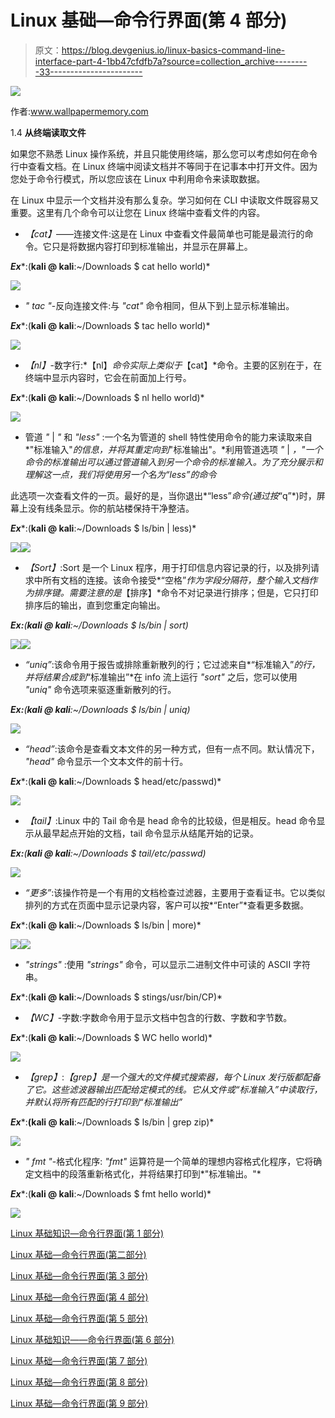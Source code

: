 # Linux 基础—命令行界面(第 4 部分)

> 原文：<https://blog.devgenius.io/linux-basics-command-line-interface-part-4-1bb47cfdfb7a?source=collection_archive---------33----------------------->

![](img/cf6a09c8278b3f0d35194452f912927e.png)

作者:www.wallpapermemory.com

1.4 **从终端读取文件**

如果您不熟悉 Linux 操作系统，并且只能使用终端，那么您可以考虑如何在命令行中查看文档。在 Linux 终端中阅读文档并不等同于在记事本中打开文件。因为您处于命令行模式，所以您应该在 Linux 中利用命令来读取数据。

在 Linux 中显示一个文档并没有那么复杂。学习如何在 CLI 中读取文件既容易又重要。这里有几个命令可以让您在 Linux 终端中查看文件的内容。

*   *【cat】*——连接文件:这是在 Linux 中查看文件最简单也可能是最流行的命令。它只是将数据内容打印到标准输出，并显示在屏幕上。

***Ex****:(****kali @ kali****:~/Downloads $ cat hello world)*

![](img/f3adb0e159d176f0591452821eeec160.png)

*   *" tac "*-反向连接文件:与 *"cat"* 命令相同，但从下到上显示标准输出。

***Ex****:(****kali @ kali****:~/Downloads $ tac hello world)*

![](img/651ea931bf329d107d5853850bb8b68f.png)

*   *【nl】*-数字行:*【nl】*命令实际上类似于*【cat】*命令。主要的区别在于，在终端中显示内容时，它会在前面加上行号。

***Ex****:(****kali @ kali****:~/Downloads $ nl hello world)*

![](img/1966304d7a52fd23754c18e4317c10ad.png)

*   管道 *"* | *"* 和 *"less"* :一个名为管道的 shell 特性使用命令的能力来读取来自*"标准输入"*的信息，并将其重定向到*"标准输出"。*利用管道选项 *"* | *，"*一个命令的标准输出可以通过管道输入到另一个命令的标准输入。为了充分展示和理解这一点，我们将使用另一个名为*“less”的命令*

此选项一次查看文件的一页。最好的是，当你退出*“less”*命令(通过按*“q”*)时，屏幕上没有线条显示。你的航站楼保持干净整洁。

***Ex****:(****kali @ kali****:~/Downloads $ ls/bin | less)*

![](img/4bfe28fad8db6df0b70c7c96e4e1f4b2.png)![](img/9cdd3d9b0cde2ed900b927fe0c377862.png)

*   *【Sort】*:Sort 是一个 Linux 程序，用于打印信息内容记录的行，以及排列请求中所有文档的连接。该命令接受*“空格”*作为字段分隔符，整个输入文档作为排序键。需要注意的是*【排序】*命令不对记录进行排序；但是，它只打印排序后的输出，直到您重定向输出。

***Ex:****(****kali @ kali****:~/Downloads $ ls/bin | sort)*

![](img/a453650caac127e0e0b7eeb6d7388875.png)![](img/63286208f14fbd2e426e3fcb12be0068.png)

*   *“uniq”*:该命令用于报告或排除重新散列的行；它过滤来自*“标准输入”*的行，并将结果合成到*“标准输出”*在 info 流上运行 *"sort"* 之后，您可以使用 *"uniq"* 命令选项来驱逐重新散列的行。

***Ex:****(****kali @ kali****:~/Downloads $ ls/bin | uniq)*

![](img/adedcef050edf0deea59d917df73a0bb.png)

*   *“head”*:该命令是查看文本文件的另一种方式，但有一点不同。默认情况下， *"head"* 命令显示一个文本文件的前十行。

***Ex****:(****kali @ kali****:~/Downloads $ head/etc/passwd)*

![](img/9280b9e02ed10de58615a3a1c253c419.png)

*   *【tail】*:Linux 中的 Tail 命令是 head 命令的比较级，但是相反。head 命令显示从最早起点开始的文档，tail 命令显示从结尾开始的记录。

***Ex:****(****kali @ kali****:~/Downloads $ tail/etc/passwd)*

![](img/e5aa997bb18182b15399f0eec9f898f5.png)

*   *“更多”*:该操作符是一个有用的文档检查过滤器，主要用于查看证书。它以类似排列的方式在页面中显示记录内容，客户可以按*“Enter”*查看更多数据。

***Ex****:(****kali @ kali****:~/Downloads $ ls/bin | more)*

![](img/2557a16ad6685c09d7a1cd3663f3b066.png)![](img/778b0c4ceb453a098aea01228e625a08.png)

*   *"strings"* :使用 *"strings"* 命令，可以显示二进制文件中可读的 ASCII 字符串。

***Ex****:(****kali @ kali****:~/Downloads $ stings/usr/bin/CP)*

*   *【WC】*-字数:字数命令用于显示文档中包含的行数、字数和字节数。

***Ex****:(****kali @ kali****:~/Downloads $ WC hello world)*

![](img/f6752842ef898d0e2eea85050af2cdf1.png)

*   *【grep】*:*【grep】*是一个强大的文件模式搜索器，每个 Linux 发行版都配备了它。这些滤波器输出匹配给定模式的线。它从文件或*“标准输入”*中读取行，并默认将所有匹配的行打印到*“标准输出”*

***Ex****:****(kali @ kali****:~/Downloads $ ls/bin | grep zip)*

![](img/b0656b8ca824d996a1362e4441a9bd3f.png)

*   *" fmt "*-格式化程序: *"fmt"* 运算符是一个简单的理想内容格式化程序，它将确定文档中的段落重新格式化，并将结果打印到*"标准输出。"*

***Ex****:(****kali @ kali****:~/Downloads $ fmt hello world)*

![](img/3ad49907fa05a33dfc795cfc431d6192.png)

[Linux 基础知识—命令行界面(第 1 部分)](https://medium.com/@nuriddin.artykow/linux-basics-command-line-interface-part-1-aa5a48e57666)

[Linux 基础—命令行界面(第二部分)](https://medium.com/@nuriddin.artykow/linux-basics-command-line-interface-part-2-47072b303052)

[Linux 基础—命令行界面(第 3 部分)](https://medium.com/@nuriddin.artykow/linux-basics-command-line-interface-part-3-ae2a31713325)

[Linux 基础—命令行界面(第 4 部分)](https://medium.com/@nuriddin.artykow/linux-basics-command-line-interface-part-4-1bb47cfdfb7a)

[Linux 基础—命令行界面(第 5 部分)](https://medium.com/@nuriddin.artykow/linux-basics-command-line-interface-part-5-ab643c1e2f89)

[Linux 基础知识——命令行界面(第 6 部分)](https://medium.com/@nuriddin.artykow/linux-basics-command-line-interface-part-6-8f9cd096b4ef)

[Linux 基础—命令行界面(第 7 部分)](https://medium.com/@nuriddin.artykow/linux-basics-command-line-interface-part-7-2707208c1415)

[Linux 基础—命令行界面(第 8 部分)](https://medium.com/@nuriddin.artykow/linux-basics-command-line-interface-part-8-2ddb20e4993d)

[Linux 基础—命令行界面(第 9 部分)](https://medium.com/@nuriddin.artykow/linux-basics-command-line-interface-part-9-b71cb77a7683)